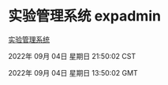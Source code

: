 # 实验管理系统 expadmin
[实验管理系统](http://59.174.9.48:56808/expadmin-782313d2-e1b1-4ea7-932e-3a55e6a1a4d0/)

2022年 09月 04日 星期日 21:50:02 CST

2022年 09月 04日 星期日 13:50:02 GMT
